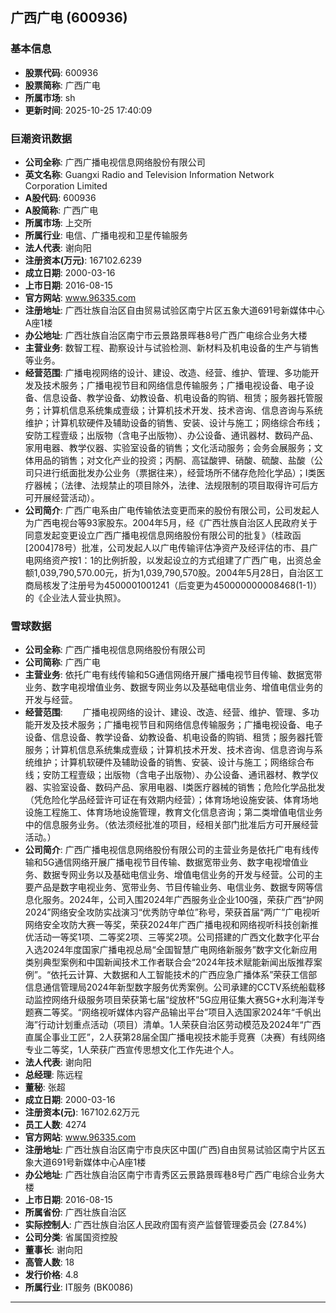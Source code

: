 ## 广西广电 (600936)

### 基本信息

- **股票代码**: 600936
- **股票简称**: 广西广电
- **所属市场**: sh
- **更新时间**: 2025-10-25 17:40:09

### 巨潮资讯数据

- **公司全称**: 广西广播电视信息网络股份有限公司
- **英文名称**: Guangxi Radio and Television Information Network Corporation Limited
- **A股代码**: 600936
- **A股简称**: 广西广电
- **所属市场**: 上交所
- **所属行业**: 电信、广播电视和卫星传输服务
- **法人代表**: 谢向阳
- **注册资本(万元)**: 167102.6239
- **成立日期**: 2000-03-16
- **上市日期**: 2016-08-15
- **官方网站**: www.96335.com
- **注册地址**: 广西壮族自治区自由贸易试验区南宁片区五象大道691号新媒体中心A座1楼
- **办公地址**: 广西壮族自治区南宁市云景路景晖巷8号广西广电综合业务大楼
- **主营业务**: 数智工程、勘察设计与试验检测、新材料及机电设备的生产与销售等业务。
- **经营范围**: 广播电视网络的设计、建设、改造、经营、维护、管理、多功能开发及技术服务；广播电视节目和网络信息传输服务；广播电视设备、电子设备、信息设备、教学设备、幼教设备、机电设备的购销、租赁；服务器托管服务；计算机信息系统集成壹级；计算机技术开发、技术咨询、信息咨询与系统维护；计算机软硬件及辅助设备的销售、安装、设计与施工；网络综合布线；安防工程壹级；出版物（含电子出版物）、办公设备、通讯器材、数码产品、家用电器、教学仪器、实验室设备的销售；文化活动服务；会务会展服务；文体用品的销售；对文化产业的投资；丙酮、高锰酸钾、硝酸、硫酸、盐酸（公司只进行纸面批发办公业务（票据往来），经营场所不储存危险化学品）；Ⅰ类医疗器械；（法律、法规禁止的项目除外，法律、法规限制的项目取得许可后方可开展经营活动）。
- **公司简介**: 广西广电系由广电传输依法变更而来的股份有限公司，公司发起人为广西电视台等93家股东。2004年5月，经《广西壮族自治区人民政府关于同意发起变更设立广西广播电视信息网络股份有限公司的批复》（桂政函[2004]78号）批准，公司发起人以广电传输评估净资产及经评估的市、县广电网络资产按1：1的比例折股，以发起设立的方式组建了广西广电，出资总金额1,039,790,570.00元，折为1,039,790,570股。2004年5月28日，自治区工商局核发了注册号为4500001001241（后变更为450000000008468(1-1)）的《企业法人营业执照》。

### 雪球数据

- **公司全称**: 广西广播电视信息网络股份有限公司
- **公司简称**: 广西广电
- **主营业务**: 依托广电有线传输和5G通信网络开展广播电视节目传输、数据宽带业务、数字电视增值业务、数据专网业务以及基础电信业务、增值电信业务的开发与经营。
- **经营范围**: 　　广播电视网络的设计、建设、改造、经营、维护、管理、多功能开发及技术服务；广播电视节目和网络信息传输服务；广播电视设备、电子设备、信息设备、教学设备、幼教设备、机电设备的购销、租赁；服务器托管服务；计算机信息系统集成壹级；计算机技术开发、技术咨询、信息咨询与系统维护；计算机软硬件及辅助设备的销售、安装、设计与施工；网络综合布线；安防工程壹级；出版物（含电子出版物）、办公设备、通讯器材、教学仪器、实验室设备、数码产品、家用电器、Ⅰ类医疗器械的销售；危险化学品批发（凭危险化学品经营许可证在有效期内经营）；体育场地设施安装、体育场地设施工程施工、体育场地设施管理，教育文化信息咨询；第二类增值电信业务中的信息服务业务。（依法须经批准的项目，经相关部门批准后方可开展经营活动。）
- **公司简介**: 广西广播电视信息网络股份有限公司的主营业务是依托广电有线传输和5G通信网络开展广播电视节目传输、数据宽带业务、数字电视增值业务、数据专网业务以及基础电信业务、增值电信业务的开发与经营。公司的主要产品是数字电视业务、宽带业务、节目传输业务、电信业务、数据专网等信息化服务。2024年，公司入围2024年广西服务业企业100强，荣获广西“护网2024”网络安全攻防实战演习“优秀防守单位”称号，荣获首届“两广”广电视听网络安全攻防大赛一等奖，荣获2024年广西广播电视和网络视听科技创新推优活动一等奖1项、二等奖2项、三等奖2项。公司搭建的广西文化数字化平台入选2024年度国家广播电视总局“全国智慧广电网络新服务”数字文化新应用类别典型案例和中国新闻技术工作者联合会“2024年技术赋能新闻出版推荐案例”。“依托云计算、大数据和人工智能技术的广西应急广播体系”荣获工信部信息通信管理局2024年新型数字服务优秀案例。公司承建的CCTV系统船载移动监控网络升级服务项目荣获第七届“绽放杯”5G应用征集大赛5G+水利海洋专题赛二等奖。“网络视听媒体内容产品输出平台”项目入选国家2024年“千帆出海”行动计划重点活动（项目）清单。1人荣获自治区劳动模范及2024年“广西直属企事业工匠”，2人获第28届全国广播电视技术能手竞赛（决赛）有线网络专业二等奖，1人荣获广西宣传思想文化工作先进个人。
- **法人代表**: 谢向阳
- **总经理**: 陈远程
- **董秘**: 张超
- **成立日期**: 2000-03-16
- **注册资本(元)**: 167102.62万元
- **员工人数**: 4274
- **官方网站**: www.96335.com
- **注册地址**: 广西壮族自治区南宁市良庆区中国(广西)自由贸易试验区南宁片区五象大道691号新媒体中心A座1楼
- **办公地址**: 广西壮族自治区南宁市青秀区云景路景晖巷8号广西广电综合业务大楼
- **上市日期**: 2016-08-15
- **所属省份**: 广西壮族自治区
- **实际控制人**: 广西壮族自治区人民政府国有资产监督管理委员会 (27.84%)
- **公司分类**: 省属国资控股
- **董事长**: 谢向阳
- **高管人数**: 18
- **发行价格**: 4.8
- **所属行业**: IT服务 (BK0086)

---